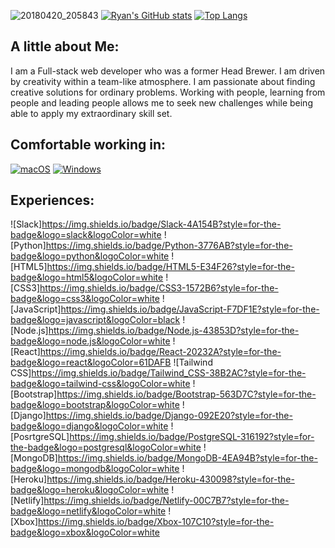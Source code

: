 ![20180420_205843](https://user-images.githubusercontent.com/104323543/185155775-9a2b2397-0f96-4664-ac57-dafe55c00073.jpg)
[![Ryan's GitHub stats](https://github-readme-stats.vercel.app/api?username=CoolRy1031)](https://github.com/CoolRy1031/github-readme-stats)
[![Top Langs](https://github-readme-stats.vercel.app/api/top-langs/?username=CoolRy1031)](https://github.com/CoolRy1031/github-readme-stats)
## A little about Me:
I am a Full-stack web developer who was a former Head Brewer. I am driven by creativity within a team-like atmosphere. I am passionate about finding creative solutions for ordinary problems. Working with people, learning from people and leading people allows me to seek new challenges while being able to apply my extraordinary skill set.
## Comfortable working in:
[![macOS](https://svgshare.com/i/ZjP.svg)](https://svgshare.com/i/ZjP.svg)
[![Windows](https://svgshare.com/i/ZhY.svg)](https://svgshare.com/i/ZhY.svg)
## Experiences:
![Slack]https://img.shields.io/badge/Slack-4A154B?style=for-the-badge&logo=slack&logoColor=white 	![Python]https://img.shields.io/badge/Python-3776AB?style=for-the-badge&logo=python&logoColor=white ![HTML5]https://img.shields.io/badge/HTML5-E34F26?style=for-the-badge&logo=html5&logoColor=white ![CSS3]https://img.shields.io/badge/CSS3-1572B6?style=for-the-badge&logo=css3&logoColor=white ![JavaScript]https://img.shields.io/badge/JavaScript-F7DF1E?style=for-the-badge&logo=javascript&logoColor=black ![Node.js]https://img.shields.io/badge/Node.js-43853D?style=for-the-badge&logo=node.js&logoColor=white ![React]https://img.shields.io/badge/React-20232A?style=for-the-badge&logo=react&logoColor=61DAFB ![Tailwind CSS]https://img.shields.io/badge/Tailwind_CSS-38B2AC?style=for-the-badge&logo=tailwind-css&logoColor=white ![Bootstrap]https://img.shields.io/badge/Bootstrap-563D7C?style=for-the-badge&logo=bootstrap&logoColor=white 	![Django]https://img.shields.io/badge/Django-092E20?style=for-the-badge&logo=django&logoColor=white ![PosrtgreSQL]https://img.shields.io/badge/PostgreSQL-316192?style=for-the-badge&logo=postgresql&logoColor=white ![MongoDB]https://img.shields.io/badge/MongoDB-4EA94B?style=for-the-badge&logo=mongodb&logoColor=white ![Heroku]https://img.shields.io/badge/Heroku-430098?style=for-the-badge&logo=heroku&logoColor=white ![Netlify]https://img.shields.io/badge/Netlify-00C7B7?style=for-the-badge&logo=netlify&logoColor=white ![Xbox]https://img.shields.io/badge/Xbox-107C10?style=for-the-badge&logo=xbox&logoColor=white
